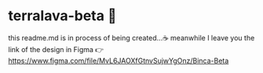 # terralava-beta 💟
this readme.md is in process of being created...☕
meanwhile I leave you the link of the design in Figma 👉 https://www.figma.com/file/MvL6JAOXfGtnvSujwYgOnz/Binca-Beta 
